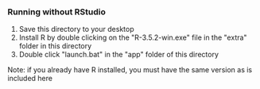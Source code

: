 ### Running without RStudio

1. Save this directory to your desktop
2. Install R by double clicking on the "R-3.5.2-win.exe" file in 
the "extra" folder in this directory
3. Double click "launch.bat" in the "app" folder of this directory

Note: if you already have R installed, you must have the same version as 
is included here
